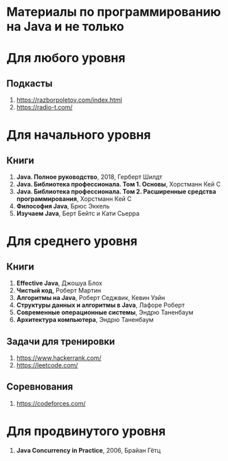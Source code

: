 Материалы по программированию на Java и не только
===================

Для любого уровня
===================

## Подкасты
1. https://razborpoletov.com/index.html
1. https://radio-t.com/

Для начального уровня
===================

## Книги
1. **Java. Полное руководство**, 2018, Герберт Шилдт
1. **Java. Библиотека профессионала. Том 1. Основы**, Хорстманн Кей С
1. **Java. Библиотека профессионала. Том 2. Расширенные средства программирования**, Хорстманн Кей С
1. **Философия Java**, Брюс Эккель
1. **Изучаем Java**, Берт Бейтс и Кати Сьерра

Для среднего уровня
===================

## Книги
1. **Effective Java**, Джошуа Блох
1. **Чистый код**, Роберт Мартин
1. **Алгоритмы на Java**, Роберт Седжвик, Кевин Уэйн
1. **Структуры данных и алгоритмы в Java**, Лафоре Роберт
1. **Современные операционные системы**, Эндрю Таненбаум
1. **Архитектура компьютера**, Эндрю Таненбаум

## Задачи для тренировки
1. https://www.hackerrank.com/
1. https://leetcode.com/

## Соревнования
1. https://codeforces.com/

Для продвинутого уровня
===================
1. **Java Concurrency in Practice**, 2006, Брайан Гётц

